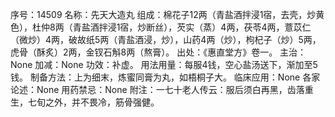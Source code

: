 序号：14509
名称：先天大造丸
组成：棉花子12两（青盐酒拌浸1宿，去壳，炒黄色），杜仲8两（青盐酒拌浸1宿，炒断丝），芡实（蒸）4两，茯苓4两，薏苡仁（微炒）4两，破故纸5两（青盐酒浸，炒），山药4两（炒），枸杞子（炒）5两，虎骨（酥炙）2两，金钗石斛8两（熬膏）。
出处：《惠直堂方》卷一。
主治：None
加减：None
功效：补虚。
用法用量：每服4钱，空心盐汤送下，渐加至5钱。
制备方法：上为细末，炼蜜同膏为丸，如梧桐子大。
临床应用：None
各家论述：None
用药禁忌：None
附注：一七十老人传云：服后须白再黑，齿落重生，七旬之外，并不畏冷，筋骨强健。
